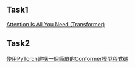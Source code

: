 ## Task1
[Attention Is All You Need (Transformer)](https://haren.medium.com/paper-notes-attention-is-all-you-need-transformer-f33c828239b9)

## Task2
[使用PyTorch建構一個簡單的Conformer模型程式碼](https://zhuanlan.zhihu.com/p/610215237)